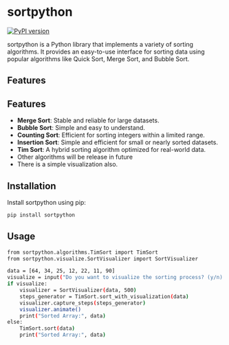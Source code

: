 # sortpython

[![PyPI version](https://img.shields.io/pypi/v/sortpython.svg)](https://pypi.org/project/sortpython/)

sortpython is a Python library that implements a variety of sorting algorithms. It provides an easy-to-use interface for sorting data using popular algorithms like Quick Sort, Merge Sort, and Bubble Sort.

## Features

## Features

- **Merge Sort**: Stable and reliable for large datasets.
- **Bubble Sort**: Simple and easy to understand.
- **Counting Sort**: Efficient for sorting integers within a limited range.
- **Insertion Sort**: Simple and efficient for small or nearly sorted datasets.
- **Tim Sort**: A hybrid sorting algorithm optimized for real-world data.
- Other algorithms will be release in future
- There is a simple visualization also.

## Installation

Install sortpython using pip:

```bash
pip install sortpython
```

## Usage
```bash
from sortpython.algorithms.TimSort import TimSort
from sortpython.visualize.SortVisualizer import SortVisualizer

data = [64, 34, 25, 12, 22, 11, 90]
visualize = input("Do you want to visualize the sorting process? (y/n): ").strip().lower() == 'y'
if visualize:
    visualizer = SortVisualizer(data, 500)
    steps_generator = TimSort.sort_with_visualization(data)
    visualizer.capture_steps(steps_generator)
    visualizer.animate()
    print("Sorted Array:", data)
else:
    TimSort.sort(data)
    print("Sorted Array:", data)
```

